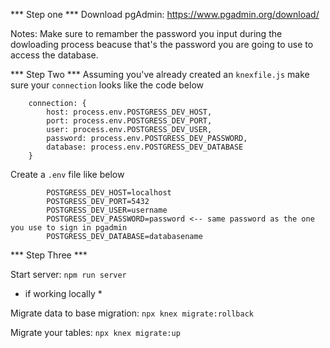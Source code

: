 *** Step one ***
Download pgAdmin: https://www.pgadmin.org/download/

Notes: Make sure to remamber the password you input during the dowloading process beacuse that's the password you are going to use to access the database.

*** Step Two ***
Assuming you've already created an `knexfile.js` make sure your `connection` looks like the code below

		connection: {
			host: process.env.POSTGRESS_DEV_HOST,
			port: process.env.POSTGRESS_DEV_PORT,
			user: process.env.POSTGRESS_DEV_USER,
			password: process.env.POSTGRESS_DEV_PASSWORD,
			database: process.env.POSTGRESS_DEV_DATABASE
		}

Create a `.env` file like below 

            POSTGRESS_DEV_HOST=localhost
            POSTGRESS_DEV_PORT=5432
            POSTGRESS_DEV_USER=username
            POSTGRESS_DEV_PASSWORD=password <-- same password as the one you use to sign in pgadmin
            POSTGRESS_DEV_DATABASE=databasename

*** Step Three *** 

Start server: `npm run server`

* if working locally *

Migrate data to base migration: `npx knex migrate:rollback`  

Migrate your tables: `npx knex migrate:up`